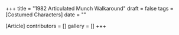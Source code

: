 +++
title = "1982 Articulated Munch Walkaround"
draft = false
tags = [Costumed Characters]
date = ""

[Article]
contributors = []
gallery = []
+++